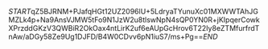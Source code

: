 $START$qZ5BJRNM+PJafqHGt12UZ2096lU+5LdryaTYunuXc01MXWWTAhJGMZLk4p+Na9AnsVJMW5tFo9N1JzW2u8tlswNpN4sQP0YN0R+jKIpqerCowkXPrzddGKzV3QWBiR2OkOax4ntLirK2uf6eAUpGcHrov6T22Iy8eZTMfurfrdTnAw/aDGy58Ze9Ug1DJFD/B4W0CDvv6pN1iuS7/ms+Pg==$END$